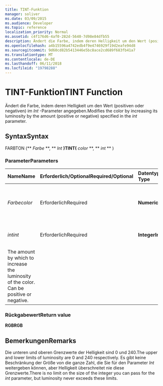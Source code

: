 ```yaml
---
title: TINT-Funktion
manager: soliver
ms.date: 03/09/2015
ms.audience: Developer
ms.topic: reference
localization_priority: Normal
ms.assetid: c4f176d6-4af0-282d-5640-7d98e84dfb55
description: Ändert die Farbe, indem deren Helligkeit um den Wert (positiven oder negativen) im Int-Parameter angegeben.
ms.openlocfilehash: a4b15596a4742edb4f9e4746929f19d2eafe94d8
ms.sourcegitcommit: 9d60cd82b5413446e5bc8ace2cd689f683fb41a7
ms.translationtype: MT
ms.contentlocale: de-DE
ms.lasthandoff: 06/11/2018
ms.locfileid: "19798288"
---
```

# <a name="tint-function"></a><span data-ttu-id="b6aef-103">TINT-Funktion</span><span class="sxs-lookup"><span data-stu-id="b6aef-103">TINT Function</span></span>

<span data-ttu-id="b6aef-104">Ändert die Farbe, indem deren Helligkeit um den Wert (positiven oder negativen) im _Int_ -Parameter angegeben.</span><span class="sxs-lookup"><span data-stu-id="b6aef-104">Modifies the color by increasing its luminosity by the amount (positive or negative) specified in the  _int_ parameter.</span></span> 
  
## <a name="syntax"></a><span data-ttu-id="b6aef-105">Syntax</span><span class="sxs-lookup"><span data-stu-id="b6aef-105">Syntax</span></span>

<span data-ttu-id="b6aef-106">FARBTON (** *Farbe* **, ** *Int* **)</span><span class="sxs-lookup"><span data-stu-id="b6aef-106">TINT(** *color* **, ** *int* ** )</span></span> 
  
### <a name="parameters"></a><span data-ttu-id="b6aef-107">Parameter</span><span class="sxs-lookup"><span data-stu-id="b6aef-107">Parameters</span></span>

|<span data-ttu-id="b6aef-108">**Name**</span><span class="sxs-lookup"><span data-stu-id="b6aef-108">**Name**</span></span>|<span data-ttu-id="b6aef-109">**Erforderlich/Optional**</span><span class="sxs-lookup"><span data-stu-id="b6aef-109">**Required/Optional**</span></span>|<span data-ttu-id="b6aef-110">**Datentyp**</span><span class="sxs-lookup"><span data-stu-id="b6aef-110">**Data Type**</span></span>|<span data-ttu-id="b6aef-111">**Beschreibung**</span><span class="sxs-lookup"><span data-stu-id="b6aef-111">**Description**</span></span>|
|:-----|:-----|:-----|:-----|
| <span data-ttu-id="b6aef-112">_Farbe_</span><span class="sxs-lookup"><span data-stu-id="b6aef-112">_color_</span></span> <br/> |<span data-ttu-id="b6aef-113">Erforderlich</span><span class="sxs-lookup"><span data-stu-id="b6aef-113">Required</span></span>  <br/> |<span data-ttu-id="b6aef-114">**Numeric**</span><span class="sxs-lookup"><span data-stu-id="b6aef-114">**Numeric**</span></span> <br/> |<span data-ttu-id="b6aef-115">Der Farbindex von Microsoft Visio oder der RGB-Wert der Farbe.</span><span class="sxs-lookup"><span data-stu-id="b6aef-115">The Microsoft Visio color index or RGB value of the color.</span></span>  <br/> |
| <span data-ttu-id="b6aef-116">_int_</span><span class="sxs-lookup"><span data-stu-id="b6aef-116">_int_</span></span> <br/> |<span data-ttu-id="b6aef-117">Erforderlich</span><span class="sxs-lookup"><span data-stu-id="b6aef-117">Required</span></span>  <br/> |<span data-ttu-id="b6aef-118">**Integer**</span><span class="sxs-lookup"><span data-stu-id="b6aef-118">**Integer**</span></span> <br/> |<span data-ttu-id="b6aef-p101">Der Wert, um den die Leuchtdichte der Farbe erhöht werden soll. Kann positiv oder negativ sein.
</span><span class="sxs-lookup"><span data-stu-id="b6aef-p101">The amount by which to increase the luminosity of the color. Can be positive or negative.</span></span>  <br/> |
   
### <a name="return-value"></a><span data-ttu-id="b6aef-121">Rückgabewert</span><span class="sxs-lookup"><span data-stu-id="b6aef-121">Return value</span></span>

 <span data-ttu-id="b6aef-122">**RGB**</span><span class="sxs-lookup"><span data-stu-id="b6aef-122">**RGB**</span></span>
  
## <a name="remarks"></a><span data-ttu-id="b6aef-123">Bemerkungen</span><span class="sxs-lookup"><span data-stu-id="b6aef-123">Remarks</span></span>

<span data-ttu-id="b6aef-124">Die unteren und oberen Grenzwerte der Helligkeit sind 0 und 240.</span><span class="sxs-lookup"><span data-stu-id="b6aef-124">The upper and lower limits of luminosity are 0 and 240 respectively.</span></span> <span data-ttu-id="b6aef-125">Es gibt keine Beschränkung der Größe von die ganze Zahl, die Sie für den Parameter _Int_ weitergeben können, aber Helligkeit überschreitet nie diese Grenzwerte.</span><span class="sxs-lookup"><span data-stu-id="b6aef-125">There is no limit on the size of the integer you can pass for the  _int_ parameter, but luminosity never exceeds these limits.</span></span> 
  

